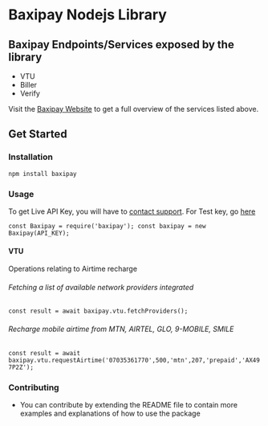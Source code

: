 # Baxipay Nodejs Library

## Baxipay Endpoints/Services exposed by the library

- VTU
- Biller
- Verify

Visit the [Baxipay Website](https://www.baxipay.com.ng/) to get a full overview of the services listed above.

## Get Started

### Installation

`npm install baxipay`

### Usage

To get Live API Key, you will have to [contact support](https://mail.google.com/mail/?extsrc=mailto&url=mailto%3Adev%40baxi.com.ng).
For Test key, go [here](https://payments.baxipay.com.ng//api/documentation)

`const Baxipay = require('baxipay'); const baxipay = new Baxipay(API_KEY);`

#### VTU

Operations relating to Airtime recharge

###### Fetching a list of available network providers integrated

`const result = await baxipay.vtu.fetchProviders();`

###### Recharge mobile airtime from MTN, AIRTEL, GLO, 9-MOBILE, SMILE

`const result = await baxipay.vtu.requestAirtime('07035361770',500,'mtn',207,'prepaid','AX497P2Z');`

### Contributing

- You can contribute by extending the README file to contain more examples and explanations of how to use the package
